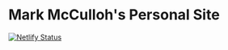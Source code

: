 # Mark McCulloh's Personal Site

[![Netlify Status](https://api.netlify.com/api/v1/badges/357ef5ba-77c5-4413-b292-a825c79ebef6/deploy-status)](https://app.netlify.com/sites/nervous-austin-7bdbe1/deploys)
